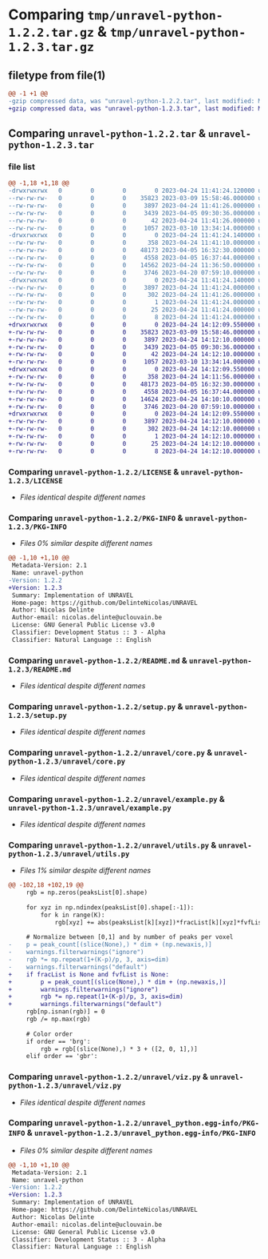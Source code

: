 # Comparing `tmp/unravel-python-1.2.2.tar.gz` & `tmp/unravel-python-1.2.3.tar.gz`

## filetype from file(1)

```diff
@@ -1 +1 @@
-gzip compressed data, was "unravel-python-1.2.2.tar", last modified: Mon Apr 24 11:41:24 2023, max compression
+gzip compressed data, was "unravel-python-1.2.3.tar", last modified: Mon Apr 24 14:12:09 2023, max compression
```

## Comparing `unravel-python-1.2.2.tar` & `unravel-python-1.2.3.tar`

### file list

```diff
@@ -1,18 +1,18 @@
-drwxrwxrwx   0        0        0        0 2023-04-24 11:41:24.120000 unravel-python-1.2.2/
--rw-rw-rw-   0        0        0    35823 2023-03-09 15:58:46.000000 unravel-python-1.2.2/LICENSE
--rw-rw-rw-   0        0        0     3897 2023-04-24 11:41:26.000000 unravel-python-1.2.2/PKG-INFO
--rw-rw-rw-   0        0        0     3439 2023-04-05 09:30:36.000000 unravel-python-1.2.2/README.md
--rw-rw-rw-   0        0        0       42 2023-04-24 11:41:26.000000 unravel-python-1.2.2/setup.cfg
--rw-rw-rw-   0        0        0     1057 2023-03-10 13:34:14.000000 unravel-python-1.2.2/setup.py
-drwxrwxrwx   0        0        0        0 2023-04-24 11:41:24.140000 unravel-python-1.2.2/unravel/
--rw-rw-rw-   0        0        0      358 2023-04-24 11:41:10.000000 unravel-python-1.2.2/unravel/__init__.py
--rw-rw-rw-   0        0        0    48173 2023-04-05 16:32:30.000000 unravel-python-1.2.2/unravel/core.py
--rw-rw-rw-   0        0        0     4558 2023-04-05 16:37:44.000000 unravel-python-1.2.2/unravel/example.py
--rw-rw-rw-   0        0        0    14562 2023-04-24 11:36:50.000000 unravel-python-1.2.2/unravel/utils.py
--rw-rw-rw-   0        0        0     3746 2023-04-20 07:59:10.000000 unravel-python-1.2.2/unravel/viz.py
-drwxrwxrwx   0        0        0        0 2023-04-24 11:41:24.140000 unravel-python-1.2.2/unravel_python.egg-info/
--rw-rw-rw-   0        0        0     3897 2023-04-24 11:41:24.000000 unravel-python-1.2.2/unravel_python.egg-info/PKG-INFO
--rw-rw-rw-   0        0        0      302 2023-04-24 11:41:26.000000 unravel-python-1.2.2/unravel_python.egg-info/SOURCES.txt
--rw-rw-rw-   0        0        0        1 2023-04-24 11:41:24.000000 unravel-python-1.2.2/unravel_python.egg-info/dependency_links.txt
--rw-rw-rw-   0        0        0       25 2023-04-24 11:41:24.000000 unravel-python-1.2.2/unravel_python.egg-info/requires.txt
--rw-rw-rw-   0        0        0        8 2023-04-24 11:41:24.000000 unravel-python-1.2.2/unravel_python.egg-info/top_level.txt
+drwxrwxrwx   0        0        0        0 2023-04-24 14:12:09.550000 unravel-python-1.2.3/
+-rw-rw-rw-   0        0        0    35823 2023-03-09 15:58:46.000000 unravel-python-1.2.3/LICENSE
+-rw-rw-rw-   0        0        0     3897 2023-04-24 14:12:10.000000 unravel-python-1.2.3/PKG-INFO
+-rw-rw-rw-   0        0        0     3439 2023-04-05 09:30:36.000000 unravel-python-1.2.3/README.md
+-rw-rw-rw-   0        0        0       42 2023-04-24 14:12:10.000000 unravel-python-1.2.3/setup.cfg
+-rw-rw-rw-   0        0        0     1057 2023-03-10 13:34:14.000000 unravel-python-1.2.3/setup.py
+drwxrwxrwx   0        0        0        0 2023-04-24 14:12:09.550000 unravel-python-1.2.3/unravel/
+-rw-rw-rw-   0        0        0      358 2023-04-24 14:11:56.000000 unravel-python-1.2.3/unravel/__init__.py
+-rw-rw-rw-   0        0        0    48173 2023-04-05 16:32:30.000000 unravel-python-1.2.3/unravel/core.py
+-rw-rw-rw-   0        0        0     4558 2023-04-05 16:37:44.000000 unravel-python-1.2.3/unravel/example.py
+-rw-rw-rw-   0        0        0    14624 2023-04-24 14:10:10.000000 unravel-python-1.2.3/unravel/utils.py
+-rw-rw-rw-   0        0        0     3746 2023-04-20 07:59:10.000000 unravel-python-1.2.3/unravel/viz.py
+drwxrwxrwx   0        0        0        0 2023-04-24 14:12:09.550000 unravel-python-1.2.3/unravel_python.egg-info/
+-rw-rw-rw-   0        0        0     3897 2023-04-24 14:12:10.000000 unravel-python-1.2.3/unravel_python.egg-info/PKG-INFO
+-rw-rw-rw-   0        0        0      302 2023-04-24 14:12:10.000000 unravel-python-1.2.3/unravel_python.egg-info/SOURCES.txt
+-rw-rw-rw-   0        0        0        1 2023-04-24 14:12:10.000000 unravel-python-1.2.3/unravel_python.egg-info/dependency_links.txt
+-rw-rw-rw-   0        0        0       25 2023-04-24 14:12:10.000000 unravel-python-1.2.3/unravel_python.egg-info/requires.txt
+-rw-rw-rw-   0        0        0        8 2023-04-24 14:12:10.000000 unravel-python-1.2.3/unravel_python.egg-info/top_level.txt
```

### Comparing `unravel-python-1.2.2/LICENSE` & `unravel-python-1.2.3/LICENSE`

 * *Files identical despite different names*

### Comparing `unravel-python-1.2.2/PKG-INFO` & `unravel-python-1.2.3/PKG-INFO`

 * *Files 0% similar despite different names*

```diff
@@ -1,10 +1,10 @@
 Metadata-Version: 2.1
 Name: unravel-python
-Version: 1.2.2
+Version: 1.2.3
 Summary: Implementation of UNRAVEL
 Home-page: https://github.com/DelinteNicolas/UNRAVEL
 Author: Nicolas Delinte
 Author-email: nicolas.delinte@uclouvain.be
 License: GNU General Public License v3.0
 Classifier: Development Status :: 3 - Alpha
 Classifier: Natural Language :: English
```

### Comparing `unravel-python-1.2.2/README.md` & `unravel-python-1.2.3/README.md`

 * *Files identical despite different names*

### Comparing `unravel-python-1.2.2/setup.py` & `unravel-python-1.2.3/setup.py`

 * *Files identical despite different names*

### Comparing `unravel-python-1.2.2/unravel/core.py` & `unravel-python-1.2.3/unravel/core.py`

 * *Files identical despite different names*

### Comparing `unravel-python-1.2.2/unravel/example.py` & `unravel-python-1.2.3/unravel/example.py`

 * *Files identical despite different names*

### Comparing `unravel-python-1.2.2/unravel/utils.py` & `unravel-python-1.2.3/unravel/utils.py`

 * *Files 1% similar despite different names*

```diff
@@ -102,18 +102,19 @@
     rgb = np.zeros(peaksList[0].shape)
 
     for xyz in np.ndindex(peaksList[0].shape[:-1]):
         for k in range(K):
             rgb[xyz] += abs(peaksList[k][xyz])*fracList[k][xyz]*fvfList[k][xyz]
 
     # Normalize between [0,1] and by number of peaks per voxel
-    p = peak_count[(slice(None),) * dim + (np.newaxis,)]
-    warnings.filterwarnings("ignore")
-    rgb *= np.repeat(1+(K-p)/p, 3, axis=dim)
-    warnings.filterwarnings("default")
+    if fracList is None and fvfList is None:
+        p = peak_count[(slice(None),) * dim + (np.newaxis,)]
+        warnings.filterwarnings("ignore")
+        rgb *= np.repeat(1+(K-p)/p, 3, axis=dim)
+        warnings.filterwarnings("default")
     rgb[np.isnan(rgb)] = 0
     rgb /= np.max(rgb)
 
     # Color order
     if order == 'brg':
         rgb = rgb[(slice(None),) * 3 + ([2, 0, 1],)]
     elif order == 'gbr':
```

### Comparing `unravel-python-1.2.2/unravel/viz.py` & `unravel-python-1.2.3/unravel/viz.py`

 * *Files identical despite different names*

### Comparing `unravel-python-1.2.2/unravel_python.egg-info/PKG-INFO` & `unravel-python-1.2.3/unravel_python.egg-info/PKG-INFO`

 * *Files 0% similar despite different names*

```diff
@@ -1,10 +1,10 @@
 Metadata-Version: 2.1
 Name: unravel-python
-Version: 1.2.2
+Version: 1.2.3
 Summary: Implementation of UNRAVEL
 Home-page: https://github.com/DelinteNicolas/UNRAVEL
 Author: Nicolas Delinte
 Author-email: nicolas.delinte@uclouvain.be
 License: GNU General Public License v3.0
 Classifier: Development Status :: 3 - Alpha
 Classifier: Natural Language :: English
```

